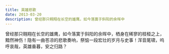 ```yaml
---
title: 英雄悲歌
date: 2013-03-20
description: 曾经那只翱翔在长空的雄鹰，如今落寞于斜阳的余晖中
---
```


曾经那只翱翔在长空的雄鹰，如今落寞于斜阳的余晖中，栖身在稀寥的枝桠之上，黯然神伤！隐有一曲苍凉的悲歌奏响，祭惦一段宏壮的岁月与史事！浑音尾啸，呜呼哀哉，英雄垂暮，安之归路？